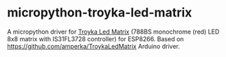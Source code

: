 # micropython-troyka-led-matrix

A micropython driver for [Troyka Led Matrix](https://amperka.ru/product/troyka-led-matrix) (788BS monochrome (red) LED 8x8 matrix with IS31FL3728 controller) for ESP8266.
Based on https://github.com/amperka/TroykaLedMatrix Arduino driver.
